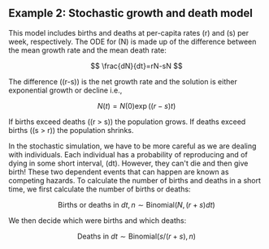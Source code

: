## Example 2: Stochastic growth and death model

This model includes births and deaths at per-capita rates \(r\) and \(s\) per week, respectively. The ODE for \(N\) is made up of the difference between the mean growth rate and the mean death rate:

$$ \frac{dN}{dt}=rN-sN $$

The difference \((r-s)\) is the net growth rate and the solution is either exponential growth or decline i.e.,

$$ N(t) =N(0) \exp((r-s)t) $$

If births exceed deaths (\(r > s\)) the population grows. If deaths exceed births (\(s > r\)) the population shrinks.

In the stochastic simulation, we have to be more careful as we are dealing with individuals. Each individual has a probability of reproducing and of dying in some short interval, \(dt\). However, they can't die and then give birth! These two dependent events that can happen are known as competing hazards. To calculate the number of births and deaths in a short time, we first calculate the number of births or deaths:

$$ \mbox{Births or deaths in }dt, n \sim \mathrm{Binomial}(N,(r + s)dt) $$

We then decide which were births and which deaths:

$$ \mbox{Deaths in }dt \sim \mathrm{Binomial}(s / (r + s),n) $$
